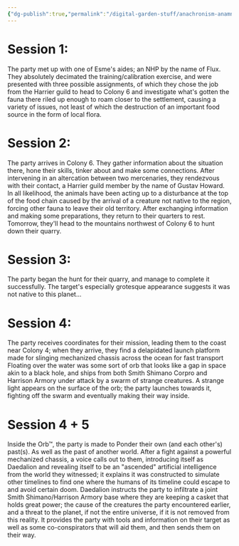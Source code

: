 ```yaml
---
{"dg-publish":true,"permalink":"/digital-garden-stuff/anachronism-anamnesis-session-summaries/"}
---
```


# Session 1:  
The party met up with one of Esme's aides; an NHP by the name of Flux. They absolutely decimated the training/calibration exercise, and were presented with three possible assignments, of which they chose the job from the Harrier guild to head to Colony 6 and investigate what's gotten the fauna there riled up enough to roam closer to the settlement, causing a variety of issues, not least of which the destruction of an important food source in the form of local flora.

# Session 2:  
The party arrives in Colony 6. They gather information about the situation there, hone their skills, tinker about and make some connections. After intervening in an altercation between two mercenaries, they rendezvous with their contact, a Harrier guild member by the name of Gustav Howard. In all likelihood, the animals have been acting up to a disturbance at the top of the food chain caused by the arrival of a creature not native to the region, forcing other fauna to leave their old territory. After exchanging information and making some preparations, they return to their quarters to rest. Tomorrow, they'll head to the mountains northwest of Colony 6 to hunt down their quarry.

# Session 3:
The party began the hunt for their quarry, and manage to complete it successfully. The target's especially grotesque appearance suggests it was not native to this planet...

# Session 4: #
The party receives coordinates for their mission, leading them to the coast near Colony 4; when they arrive, they find a delapidated launch platform made for slinging mechanized chassis across the ocean for fast transport Floating over the water was some sort of orb that looks like a gap in space akin to a black hole, and ships from both Smith Shimano Corpro and Harrison Armory under attack by a swarm of strange creatures. A strange light appears on the surface of the orb; the party launches towards it, fighting off the swarm and eventually making their way inside.


# Session 4 + 5 #
Inside the Orb™, the party is made to Ponder their own (and each other's) past(s). As well as the past of another world. After a fight against a powerful mechanized chassis, a voice calls out to them, introducing itself as Daedalion and revealing itself to be an "ascended" artificial intelligence from the world they witnessed; it explains it was constructed to simulate other timelines to find one where the humans of its timeline could escape to and avoid certain doom. Daedalion instructs the party to  infiltrate a joint Smith Shimano/Harrison Armory base where they are keeping a casket that holds great power; the cause of the creatures the party encountered earlier, and a threat to the planet, if not the entire universe, if it is not removed from this reality. It provides the party with tools and information on their target as well as some co-conspirators that will aid them, and then sends them on their way.